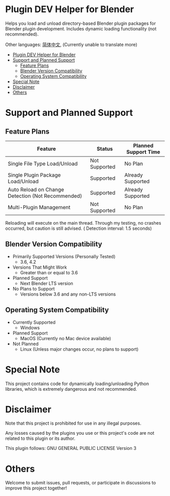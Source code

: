# Plugin DEV Helper for Blender

Helps you load and unload directory-based Blender plugin packages for Blender plugin development. Includes dynamic
loading functionality (not recommended).

Other languages: [简体中文](README_zh.md), (Currently unable to translate more)

<!-- TOC -->
* [Plugin DEV Helper for Blender](#plugin-dev-helper-for-blender)
* [Support and Planned Support](#support-and-planned-support)
  * [Feature Plans](#feature-plans)
  * [Blender Version Compatibility](#blender-version-compatibility)
  * [Operating System Compatibility](#operating-system-compatibility)
* [Special Note](#special-note)
* [Disclaimer](#disclaimer)
* [Others](#others)
<!-- TOC -->

# Support and Planned Support

## Feature Plans

| Feature                                           | Status        | Planned Support Time |
|---------------------------------------------------|---------------|----------------------|
| Single File Type Load/Unload                      | Not Supported | No Plan              |
| Single Plugin Package Load/Unload                 | Supported     | Already Supported    |
| Auto Reload on Change Detection (Not Recommended) | Supported     | Already Supported    |
| Multi-Plugin Management                           | Not Supported | No Plan              |

Reloading will execute on the main thread. Through my testing, no crashes occurred, but caution is still advised. (
Detection interval: 1.5 seconds)

## Blender Version Compatibility

- Primarily Supported Versions (Personally Tested)
    - 3.6, 4.2
- Versions That Might Work
    - Greater than or equal to 3.6
- Planned Support
    - Next Blender LTS version
- No Plans to Support
    - Versions below 3.6 and any non-LTS versions

## Operating System Compatibility

- Currently Supported
    - Windows
- Planned Support
    - MacOS (Currently no Mac device available)
- Not Planned
    - Linux (Unless major changes occur, no plans to support)

# Special Note

This project contains code for dynamically loading/unloading Python libraries, which is extremely dangerous and not
recommended.

# Disclaimer

Note that this project is prohibited for use in any illegal purposes.

Any losses caused by the plugins you use or this project's code are not related to this plugin or its author.

This plugin follows: GNU GENERAL PUBLIC LICENSE Version 3

# Others

Welcome to submit issues, pull requests, or participate in discussions to improve this project together!